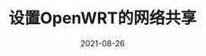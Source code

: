 ---
title: "设置OpenWRT的网络共享"
linkTitle: "共享"
weight: 1000
date: 2021-08-26
description: >
  介绍在 OpenWRT 下进行网络共享
---